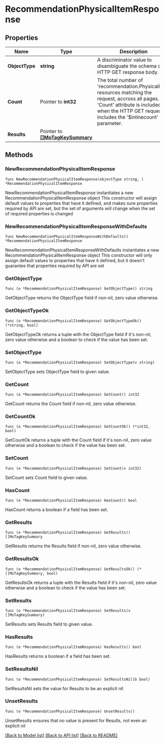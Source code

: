 # RecommendationPhysicalItemResponse

## Properties

Name | Type | Description | Notes
------------ | ------------- | ------------- | -------------
**ObjectType** | **string** | A discriminator value to disambiguate the schema of a HTTP GET response body. | 
**Count** | Pointer to **int32** | The total number of &#39;recommendation.PhysicalItem&#39; resources matching the request, accross all pages. The &#39;Count&#39; attribute is included when the HTTP GET request includes the &#39;$inlinecount&#39; parameter. | [optional] 
**Results** | Pointer to [**[]MoTagKeySummary**](MoTagKeySummary.md) |  | [optional] 

## Methods

### NewRecommendationPhysicalItemResponse

`func NewRecommendationPhysicalItemResponse(objectType string, ) *RecommendationPhysicalItemResponse`

NewRecommendationPhysicalItemResponse instantiates a new RecommendationPhysicalItemResponse object
This constructor will assign default values to properties that have it defined,
and makes sure properties required by API are set, but the set of arguments
will change when the set of required properties is changed

### NewRecommendationPhysicalItemResponseWithDefaults

`func NewRecommendationPhysicalItemResponseWithDefaults() *RecommendationPhysicalItemResponse`

NewRecommendationPhysicalItemResponseWithDefaults instantiates a new RecommendationPhysicalItemResponse object
This constructor will only assign default values to properties that have it defined,
but it doesn't guarantee that properties required by API are set

### GetObjectType

`func (o *RecommendationPhysicalItemResponse) GetObjectType() string`

GetObjectType returns the ObjectType field if non-nil, zero value otherwise.

### GetObjectTypeOk

`func (o *RecommendationPhysicalItemResponse) GetObjectTypeOk() (*string, bool)`

GetObjectTypeOk returns a tuple with the ObjectType field if it's non-nil, zero value otherwise
and a boolean to check if the value has been set.

### SetObjectType

`func (o *RecommendationPhysicalItemResponse) SetObjectType(v string)`

SetObjectType sets ObjectType field to given value.


### GetCount

`func (o *RecommendationPhysicalItemResponse) GetCount() int32`

GetCount returns the Count field if non-nil, zero value otherwise.

### GetCountOk

`func (o *RecommendationPhysicalItemResponse) GetCountOk() (*int32, bool)`

GetCountOk returns a tuple with the Count field if it's non-nil, zero value otherwise
and a boolean to check if the value has been set.

### SetCount

`func (o *RecommendationPhysicalItemResponse) SetCount(v int32)`

SetCount sets Count field to given value.

### HasCount

`func (o *RecommendationPhysicalItemResponse) HasCount() bool`

HasCount returns a boolean if a field has been set.

### GetResults

`func (o *RecommendationPhysicalItemResponse) GetResults() []MoTagKeySummary`

GetResults returns the Results field if non-nil, zero value otherwise.

### GetResultsOk

`func (o *RecommendationPhysicalItemResponse) GetResultsOk() (*[]MoTagKeySummary, bool)`

GetResultsOk returns a tuple with the Results field if it's non-nil, zero value otherwise
and a boolean to check if the value has been set.

### SetResults

`func (o *RecommendationPhysicalItemResponse) SetResults(v []MoTagKeySummary)`

SetResults sets Results field to given value.

### HasResults

`func (o *RecommendationPhysicalItemResponse) HasResults() bool`

HasResults returns a boolean if a field has been set.

### SetResultsNil

`func (o *RecommendationPhysicalItemResponse) SetResultsNil(b bool)`

 SetResultsNil sets the value for Results to be an explicit nil

### UnsetResults
`func (o *RecommendationPhysicalItemResponse) UnsetResults()`

UnsetResults ensures that no value is present for Results, not even an explicit nil

[[Back to Model list]](../README.md#documentation-for-models) [[Back to API list]](../README.md#documentation-for-api-endpoints) [[Back to README]](../README.md)


